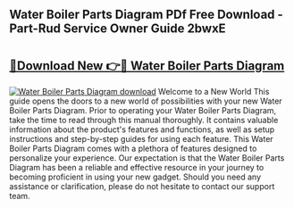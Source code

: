 ## Water Boiler Parts Diagram PDf Free Download - Part-Rud Service Owner Guide 2bwxE

# <h2><a href="http://dfrohcs.blite.top/?on=Water+Boiler+Parts+Diagram">🔗Download New 👉🔴 Water Boiler Parts Diagram</a></h2>

[![Water Boiler Parts Diagram download](https://i.imgur.com/lujVjoI.png)](http://dfrohcs.blite.top/?on=Water+Boiler+Parts+Diagram)
Welcome to a New World This guide opens the doors to a new world of possibilities with your new Water Boiler Parts Diagram. Prior to operating your Water Boiler Parts Diagram, take the time to read through this manual thoroughly. It contains valuable information about the product's features and functions, as well as setup instructions and step-by-step guides for using each feature. This Water Boiler Parts Diagram comes with a plethora of features designed to personalize your experience. Our expectation is that the Water Boiler Parts Diagram has been a reliable and effective resource in your journey to becoming proficient in using your new gadget. Should you need any assistance or clarification, please do not hesitate to contact our support team.

